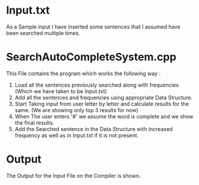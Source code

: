 # Input.txt
As a Sample input I have inserted some sentences that I assumed have been searched multiple times.

# SearchAutoCompleteSystem.cpp
This File contains the program which works the following way :

1) Load all the sentences previously searched along with frequencies (Which we have taken to be Input.txt)
2) Add all the sentences and frequencies using appropriate Data Structure.
3) Start Taking input from user letter by letter and calculate results for the same. (We are showing only top 3 results for now)
4) When The user enters '#' we assume the word is complete and we show the final results.
5) Add the Searched sentence in the Data Structure with increased frequency as well as in Input.txt if it is not present.
   
# Output
The Output for the Input File on the Compiler is shown.
